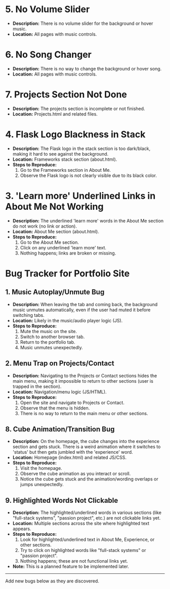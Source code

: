 # 5. No Volume Slider
- **Description:** There is no volume slider for the background or hover music.
- **Location:** All pages with music controls.

# 6. No Song Changer
- **Description:** There is no way to change the background or hover song.
- **Location:** All pages with music controls.

# 7. Projects Section Not Done
- **Description:** The projects section is incomplete or not finished.
- **Location:** Projects.html and related files.
# 4. Flask Logo Blackness in Stack
- **Description:** The Flask logo in the stack section is too dark/black, making it hard to see against the background.
- **Location:** Frameworks stack section (about.html).
- **Steps to Reproduce:**
  1. Go to the Frameworks section in About Me.
  2. Observe the Flask logo is not clearly visible due to its black color.
# 3. 'Learn more' Underlined Links in About Me Not Working
- **Description:** The underlined 'learn more' words in the About Me section do not work (no link or action).
- **Location:** About Me section (about.html).
- **Steps to Reproduce:**
  1. Go to the About Me section.
  2. Click on any underlined 'learn more' text.
  3. Nothing happens; links are broken or missing.
# Bug Tracker for Portfolio Site

## 1. Music Autoplay/Unmute Bug
- **Description:** When leaving the tab and coming back, the background music unmutes automatically, even if the user had muted it before switching tabs.
- **Location:** Likely in the music/audio player logic (JS).
- **Steps to Reproduce:**
  1. Mute the music on the site.
  2. Switch to another browser tab.
  3. Return to the portfolio tab.
  4. Music unmutes unexpectedly.

## 2. Menu Trap on Projects/Contact
- **Description:** Navigating to the Projects or Contact sections hides the main menu, making it impossible to return to other sections (user is trapped in the section).
- **Location:** Navigation/menu logic (JS/HTML).
- **Steps to Reproduce:**
  1. Open the site and navigate to Projects or Contact.
  2. Observe that the menu is hidden.
  3. There is no way to return to the main menu or other sections.

## 8. Cube Animation/Transition Bug
- **Description:** On the homepage, the cube changes into the experience section and gets stuck. There is a weird animation where it switches to 'status' but then gets jumbled with the 'experience' word.
- **Location:** Homepage (index.html) and related JS/CSS.
- **Steps to Reproduce:**
  1. Visit the homepage.
  2. Observe the cube animation as you interact or scroll.
  3. Notice the cube gets stuck and the animation/wording overlaps or jumps unexpectedly.

## 9. Highlighted Words Not Clickable
- **Description:** The highlighted/underlined words in various sections (like "full-stack systems", "passion project", etc.) are not clickable links yet.
- **Location:** Multiple sections across the site where highlighted text appears.
- **Steps to Reproduce:**
  1. Look for highlighted/underlined text in About Me, Experience, or other sections.
  2. Try to click on highlighted words like "full-stack systems" or "passion project".
  3. Nothing happens; these are not functional links yet.
- **Note:** This is a planned feature to be implemented later.

---

Add new bugs below as they are discovered.
